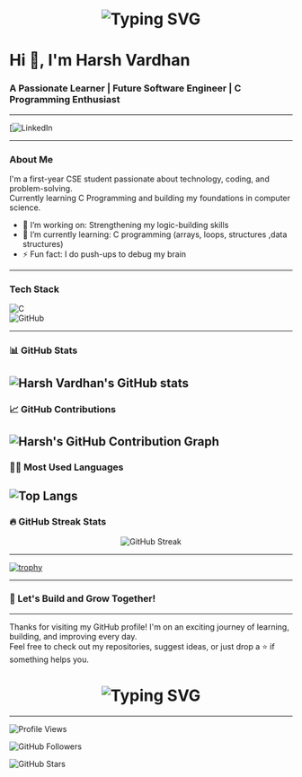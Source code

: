 <h1 align="center">
  <img src="https://readme-typing-svg.herokuapp.com?font=Fira+Code&size=30&duration=3000&pause=1000&color=007BFF&center=true&vCenter=true&width=800&lines=👋+Hello+World!+My+name+is+Harsh+Vardhan.;Welcome+to+my+GitHub+profile." alt="Typing SVG" />
</h1>



# Hi 👋, I'm Harsh Vardhan  
### A Passionate Learner | Future Software Engineer | C Programming Enthusiast
---
[![LinkedIn](https://www.linkedin.com/in/harsh-vardhan-b6a912325?utm_source=share&utm_campaign=share_via&utm_content=profile&utm_medium=android_app
)

---

### About Me  
I'm a first-year CSE student passionate about technology, coding, and problem-solving.  
Currently learning C Programming and building my foundations in computer science.

- 🔭 I’m working on: Strengthening my logic-building skills  
- 🌱 I’m currently learning: C programming (arrays, loops, structures ,data structures)  
- ⚡ Fun fact: I do push-ups to debug my brain  

---

### Tech Stack  
![C](https://img.shields.io/badge/C-A8B9CC?style=flat&logo=c&logoColor=white)  
![GitHub](https://img.shields.io/badge/GitHub-100000?style=flat&logo=github&logoColor=white)

---

### 📊 GitHub Stats  
![Harsh Vardhan's GitHub stats](https://github-readme-stats.vercel.app/apiharsh0717vj?username=&show_icons=true&theme=tokyonight)
---
### 📈 GitHub Contributions

![Harsh's GitHub Contribution Graph](https://github-readme-activity-graph.vercel.app/graph?username=harsh0717vj&theme=react-dark&hide_border=true)
---
### 👨‍💻 Most Used Languages  
![Top Langs](https://github-readme-stats.vercel.app/api/top-langs/?username=harsh0717vj&layout=compact&theme=tokyonight)
---
### 🔥 GitHub Streak Stats
<p align="center">
  <img src="https://streak-stats.demolab.com?user=harsh0717vj&theme=react&hide_border=true&date_format=j%20M%5B%20Y%5D" alt="GitHub Streak" />
</p>

---


[![trophy](https://github-profile-trophy.vercel.app/?username=harsh0717vj&theme=gruvbox)](https://github.com/ryo-ma/github-profile-trophy)


---

### 🚀 Let's Build and Grow Together!

---

Thanks for visiting my GitHub profile! I'm on an exciting journey of learning, building, and improving every day.  
Feel free to check out my repositories, suggest ideas, or just drop a ⭐️ if something helps you.

<h1 align="center">
  <img src="https://readme-typing-svg.herokuapp.com?font=Fira+Code&size=25&duration=3000&pause=1000&color=00C853&center=true&vCenter=true&width=500&lines=Happy+Coding!+%F0%9F%99%8C;—+Harsh+Vardhan" alt="Typing SVG" />
</h1>

---

![Profile Views](https://komarev.com/ghpvc/?username=gyan-prakash-007&label=Profile+Views&color=0e75b6&style=flat)

![GitHub Followers](https://img.shields.io/github/followers/gyan-prakash-007?label=Followers&style=flat&color=0e75b6)



![GitHub Stars](https://img.shields.io/github/stars/gyan-prakash-007?affiliations=OWNER&label=Stars&style=flat&color=0e75b6)
